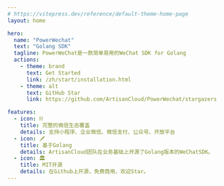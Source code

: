 ```yaml
---
# https://vitepress.dev/reference/default-theme-home-page
layout: home

hero:
  name: "PowerWechat"
  text: "Golang SDK"
  tagline: PowerWeChat是一款简单易用的WeChat SDK for Golang
  actions:
    - theme: brand
      text: Get Started
      link: /zh/start/installation.html
    - theme: alt
      text: GitHub Star
      link: https://github.com/ArtisanCloud/PowerWechat/stargazers

features:
  - icon: ⛓
    title: 完整的微信生态覆盖
    details: 支持小程序、企业微信、微信支付、公众号、开放平台
  - icon: 🗡
    title: 基于Golang
    details: ArtisanCloud团队在业务基础上开源了Golang版本的WeChatSDK。
  - icon: 🏛
    title: MIT开源
    details: 在Github上开源，免费商用，欢迎Star。
---
```


